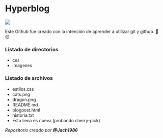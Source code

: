 
# Hyperblog

![](https://imgur.com/a/y1md2bm)


Este Github fue creado con la intención de aprender a utilizar git y github. :facepunch: :blush:

### **Listado de directorios**

- css
- imagenes

### **Listado de archivos**

- estilos.css
- cats.png
- dragon.png
- README.md
- blogpost.html
- historia.txt
- Esta liena es nueva (probando cherry-pick)


*Repositorio creado por **@Jach1986***
